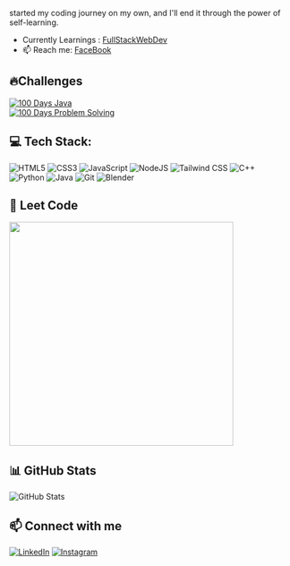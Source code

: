  started my coding journey on my own, and I'll end it through the power of self-learning.

- Currently Learnings : [FullStackWebDev](https://github.com/Dipakxettri/Learning-Journey-.git)
- 📫 Reach me: [FaceBook](https://www.facebook.com/profile.php?id=100079970976913)


## 🔥Challenges

[![100 Days Java](https://img.shields.io/badge/100_Days_Java-50/100-orange?style=for-the-badge&logo=openjdk&logoColor=white)](https://github.com/Dipakxettri/100-days-java-challenge)  
[![100 Days Problem Solving](https://img.shields.io/badge/100_Days_Problem_Solving-6/100-blue?style=for-the-badge&logo=pivotaltracker&logoColor=white)](https://github.com/Dipakxettri/100DaysProblumSolving)


## 💻 Tech Stack:

![HTML5](https://img.shields.io/badge/html5-%23E34F26.svg?style=for-the-badge&logo=html5&logoColor=white)
![CSS3](https://img.shields.io/badge/css3-%231572B6.svg?style=for-the-badge&logo=css3&logoColor=white)
![JavaScript](https://img.shields.io/badge/javascript-%23F7DF1E.svg?style=for-the-badge&logo=javascript&logoColor=black)
![NodeJS](https://img.shields.io/badge/node.js-339933.svg?style=for-the-badge&logo=nodedotjs&logoColor=white)
![Tailwind CSS](https://img.shields.io/badge/Tailwind_CSS-%2338B2D8.svg?style=for-the-badge&logo=tailwindcss&logoColor=white)
![C++](https://img.shields.io/badge/c++-%2300599C.svg?style=for-the-badge&logo=c%2B%2B&logoColor=white)
![Python](https://img.shields.io/badge/python-%2314354C.svg?style=for-the-badge&logo=python&logoColor=white)
![Java](https://img.shields.io/badge/java-%23ED8B00.svg?style=for-the-badge&logo=openjdk&logoColor=white)
![Git](https://img.shields.io/badge/git-%23F05033.svg?style=for-the-badge&logo=git&logoColor=white)
![Blender](https://img.shields.io/badge/Blender-%23F5792A.svg?style=for-the-badge&logo=blender&logoColor=white)





## 🧩 Leet Code
<img src="https://leetcard.jacoblin.cool/dipakxettri?" width="400"/>

## 📊 GitHub Stats
![GitHub Stats](https://github-readme-stats.vercel.app/api?username=Dipakxettri&show_icons=true&theme=radical)

## 📫 Connect with me
[![LinkedIn](https://img.shields.io/badge/LinkedIn-0077B5?style=for-the-badge&logo=linkedin&logoColor=white)](https://www.linkedin.com/in/deepak-ghimire2?utm_source=share&utm_campaign=share_via&utm_content=profile&utm_medium=android_app)
[![Instagram](https://img.shields.io/badge/Instagram-E4405F?style=for-the-badge&logo=instagram&logoColor=white)](https://www.instagram.com/chettriidipak?igsh=MWQwbWx5ejA1cGQ4bg==)
